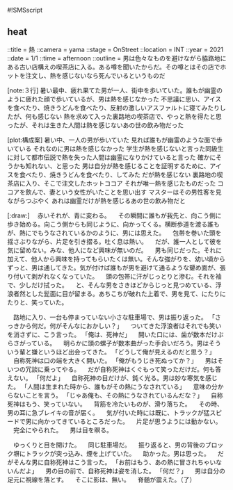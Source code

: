 #!SMSscript

## heat

::title = 熱
::camera = yama
::stage = OnStreet
::location = INT
::year = 2021
::date = 1/1
::time = afternoon
::outline = 男は色々なものを避けながら脇路地にある古い店構えの喫茶店に入る。ある噂を聞いたからだ。その噂とはその店でホットを注文し、熱を感じないなら死んでいるというものだ

[note:３行]
暑い最中、疲れ果てた男が一人、街中を歩いていた。誰もが幽霊のように疲れた顔で歩いているが、男は熱を感じなかった
不思議に思い、アイスを食べたり、焼きうどんを食べたり、反射の激しいアスファルトに寝てみたりしたが、何も感じない
熱を求めて入った裏路地の喫茶店で、やっと熱を得たと思ったが、それは生きた人間は熱を感じないあの世の飲み物だった

[plot:構成案]
暑い中、一人の男が歩いていた
見れば誰もが幽霊のような面で歩いている
それなのに男は熱を感じなかった
学生が熱を感じないと言った同級生に対して都市伝説で熱を失った人間は幽霊になりかけていると言った
確かにそうかも知れない、と思った
男は自分が熱を感じることを証明するために、アイスを食べたり、焼きうどんを食べたり、してみた
だが熱を感じない
裏路地の喫茶店に入り、そこで注文したホットココア
それが唯一熱を感じたものだった
ココアを飲んで、妻という女性がいたことを思い出す
マスターはその男性客を見ながらつぶやく
あれは幽霊だけが熱を感じるあの世の飲み物だと

[:draw:]
　赤いそれが、青に変わる。
　その瞬間に誰もが我先と、向こう側に歩き始める。向こう側からも同じように、向かってくる。横断歩道を渡る誰もが、熱にでもうなされているかのように、男には思えた。
　包帯を巻いた頭を揺さぶりながら、片足を引き摺る。吐く息は熱い。
　だが、誰一人として彼を気に留めない。みな、他人になど興味が無いのだ。
　男も同じだった。それに加えて、他人から興味を持ってもらいたくは無い。そんな強がりを、幼い頃からずっと、男は通してきた。気が付けば誰もが男を避けて通るような顰め面が、張り付いて剥がれなくなっていた。
　頭の包帯に汗がじっとりと滲む。それを袖で、少しだけ拭った。
　と、そんな男をさきほどからじっと見つめている、浮浪者然とした髭面に目が留まる。あちこちが破れた上着で、男を見て、にたりにたりと、笑っていた。

　路地に入り、一台も停まっていない小さな駐車場で、男は振り返った。
「さっきから何だ。何がそんなにおかしい？」
　ついてきた浮浪者はそれでも笑いを消さずに、こう言った。
「俺は、死神だ」
　開いた口には、歯が数本だけぶらさがっている。
　明らかに頭の螺子が数本曲がった手合いだろう。男はそういう輩と嫌というほど出会ってきた。
「どうして俺が見えるのだと思う？」
　自称死神は口の端を大きく開いた。
「俺がもうじき死ぬってか？」
　男はそいつの冗談に乗ってやる。
　だが自称死神はくぐもって笑っただけだ。何も答えない。
「何だよ」
　自称死神の目だけが、鈍く光る。男は妙な寒気を感じた。
「人間は生まれた時から、誰もがその熱にうなされている」
　意味の分からないことを言う。
「じゃあ俺も、その熱にうなされているんだな？」
　自称死神はもう、笑っていない。
　背筋を冷たいものが、滑り落ちた。
　その時、男の耳に急ブレイキの音が届く。
　気が付いた時には既に、トラックが猛スピードで男に向かってきているところだった。
　片足が思うようには動かない。
　完全にやられた。
　男は目を瞑る。

　ゆっくりと目を開けた。
　同じ駐車場だ。
　振り返ると、男の背後のブロック塀にトラックが突っ込み、煙を上げていた。
　助かった。男は思った。
　だがそんな男に自称死神はこう言った。
「お前はもう、あの熱に冒されちゃいないんだよ」
　男の目の前で、自称死神は姿を消した。
「何だ？」
　男は自分の足元に視線を落とす。
　そこに影は、無い。
　脊髄が震えた。（了）


